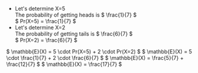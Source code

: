 <ul>
<li> Let's determine X=5 <br/> 
The probability of getting heads is $ \frac{1}{7} $ <br/> 
$ Pr(X=5) = \frac{1}{7} $
	<li> Let's determine X=2 <br/> 
	      The probability of getting tails is $ \frac{6}{7} $ <br/> 
	      $ Pr(X=2) = \frac{6}{7} $
</ul>
$ \mathbb{E}(X) = 5 \cdot Pr(X=5) + 2 \cdot Pr(X=2) $ 
$ \mathbb{E}(X) = 5 \cdot \frac{1}{7} + 2 \cdot \frac{6}{7} $ 
$ \mathbb{E}(X) = \frac{5}{7} + \frac{12}{7} $ 
$ \mathbb{E}(X) = \frac{17}{7} $
